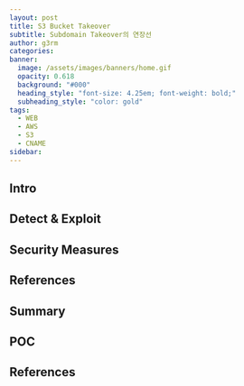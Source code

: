 ```yaml
---
layout: post
title: S3 Bucket Takeover
subtitle: Subdomain Takeover의 연장선
author: g3rm
categories: 
banner:
  image: /assets/images/banners/home.gif
  opacity: 0.618
  background: "#000"
  heading_style: "font-size: 4.25em; font-weight: bold;"
  subheading_style: "color: gold"
tags:
  - WEB
  - AWS
  - S3
  - CNAME
sidebar:
---
```



## Intro

## Detect & Exploit 

## Security Measures

## References

## Summary

## POC

## References